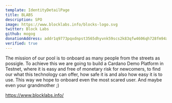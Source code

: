 ```yaml
---
template: IdentityDetailPage
title: BLABS
description: SPO
image: https://www.blocklabs.info/blocks-logo.svg
twitter: Block Labs
github: mogog
donationAddress: addr1q9773pqxdnpst3565dhyvnk59scs2k83qfw4606qh728fm94xrdx8utjgxy9e7dz5l3x0d9hug9uljte4vcnz8ku67kqnedxxz 
verified: true
---
```


The mission of our pool is to onboard as many people from the streets as possigle.
To achieve this we are going to build a Cardano Demo Platform in Testnet, where it is easy and
free of monetary risk for newcomers, to find our what this technology can offer, how safe it is and also 
how easy it is to use. This way we hope to onboard even the most scared user. 
And maybe even your grandmother ;)


https://www.blocklabs.info/

